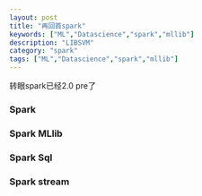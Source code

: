```yaml
---
layout: post
title: "再回首spark"
keywords: ["ML","Datascience","spark","mllib"]
description: "LIBSVM"
category: "spark"
tags: ["ML","Datascience","spark","mllib"]
---
```

转眼spark已经2.0 pre了

### Spark

### Spark MLlib

### Spark Sql

### Spark stream
